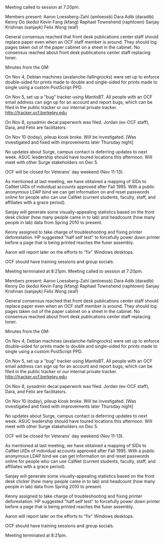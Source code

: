 Meeting called to session at 7:20pm.

Members present:
Aaron Loessberg-Zahl (amloessb)
Dara Adib (daradib)
Kenny Do (kedo)
Kevin Fang (kfang)
Raphael Townshend (raphtown)
Sanjay Krishnan (sanjayk)
Felix Wong (waf)

General consensus reached that front desk publications center staff
should replace paper even when an OCF staff member is around. They
should log pages taken out of the paper cabinet on a sheet in the
cabinet. No consensus reached about front desk publications center
staff replacing toner.

Minutes from the GM:

On Nov 4, Debian machines (avalanche-fallingrocks) were set up to
enforce double-sided for prints made to double and single-sided for
prints made to single using a custom PostScript PPD.

On Nov 5, set up a "bug" tracker using MantisBT. All people with an OCF
email address can sign up for an account and report bugs, which can be
filed in the public tracker or our internal private tracker.
<http://tracker.ocf.berkeley.edu>

On Nov 8, sysadmin decal paperwork was filed. Jordan (ex-OCF staff),
Dara, and Felix are facilitators.

On Nov 10 (today), pileup kiosk broke. Will be investigated. [Was
investigated and fixed with improvements later Thursday night]

No updates about Surge, campus contact is deferring updates to next
week. ASUC leadership should have toured locations this afternoon. Will
meet with other Surge stakeholders on Dec 5.

OCF will be closed for Veterans' day weekend (Nov 11-13).

As mentioned at last meeting, we have obtained a mapping of SIDs to
CalNet UIDs of individual accounts approved after Fall 1995. With a
public anonymous LDAP bind we can get information on and reset passwords
online for people who can use CalNet (current students, faculty, staff,
and affiliates with a grace period).

Sanjay will generate some visually-appealing statistics based on
the front desk clicker (how many people came in to lab) and headcount
(how many people in lab) data from Spring 2010 to present.

Kenny assigned to take charge of troubleshooting and fixing printer
deforestation. HP suggested "half self test" to forcefully power down
printer before a page that is being printed reaches the fuser assembly.

Aaron will report later on the efforts to "fix" Windows desktops.

OCF should have training sessions and group socials.

Meeting terminated at 8:21pm.
Meeting called to session at 7:20pm.

Members present:
Aaron Loessberg-Zahl (amloessb)
Dara Adib (daradib)
Kenny Do (kedo)
Kevin Fang (kfang)
Raphael Townshend (raphtown)
Sanjay Krishnan (sanjayk)
Felix Wong (waf)

General consensus reached that front desk publications center staff
should replace paper even when an OCF staff member is around. They
should log pages taken out of the paper cabinet on a sheet in the
cabinet. No consensus reached about front desk publications center
staff replacing toner.

Minutes from the GM:

On Nov 4, Debian machines (avalanche-fallingrocks) were set up to
enforce double-sided for prints made to double and single-sided for
prints made to single using a custom PostScript PPD.

On Nov 5, set up a "bug" tracker using MantisBT. All people with an OCF
email address can sign up for an account and report bugs, which can be
filed in the public tracker or our internal private tracker.
<http://tracker.ocf.berkeley.edu>

On Nov 8, sysadmin decal paperwork was filed. Jordan (ex-OCF staff),
Dara, and Felix are facilitators.

On Nov 10 (today), pileup kiosk broke. Will be investigated. [Was
investigated and fixed with improvements later Thursday night]

No updates about Surge, campus contact is deferring updates to next
week. ASUC leadership should have toured locations this afternoon. Will
meet with other Surge stakeholders on Dec 5.

OCF will be closed for Veterans' day weekend (Nov 11-13).

As mentioned at last meeting, we have obtained a mapping of SIDs to
CalNet UIDs of individual accounts approved after Fall 1995. With a
public anonymous LDAP bind we can get information on and reset passwords
online for people who can use CalNet (current students, faculty, staff,
and affiliates with a grace period).

Sanjay will generate some visually-appealing statistics based on
the front desk clicker (how many people came in to lab) and headcount
(how many people in lab) data from Spring 2010 to present.

Kenny assigned to take charge of troubleshooting and fixing printer
deforestation. HP suggested "half self test" to forcefully power down
printer before a page that is being printed reaches the fuser assembly.

Aaron will report later on the efforts to "fix" Windows desktops.

OCF should have training sessions and group socials.

Meeting terminated at 8:21pm.
